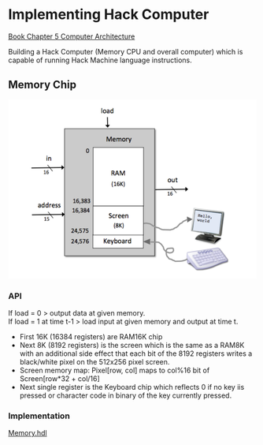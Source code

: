 # Implementing Hack Computer
[Book Chapter 5 Computer Architecture](https://www.nand2tetris.org/_files/ugd/44046b_552ed0898d5d491aabafd8a768a87c6f.pdf)  

Building a Hack Computer (Memory CPU and overall computer) which is capable of running Hack Machine language instructions.

## Memory Chip
![Memory Chip](./notes/HackMemory.png)

### API
If load = 0 > output data at given memory.  
If load = 1 at time t-1 > load input at given memory and output at time t.  
- First 16K (16384 registers) are RAM16K chip
- Next 8K (8192 registers) is the screen which is the same as a RAM8K with an additional side effect that each bit of the 8192 registers writes a black/white pixel on the 512x256 pixel screen.  
- Screen memory map: Pixel[row, col] maps to col%16 bit of Screen[row*32 + col/16]
- Next single register is the Keyboard chip which reflects 0 if no key iis pressed or character code in binary of the key currently pressed.

### Implementation
[Memory.hdl](./Memory.hdl)